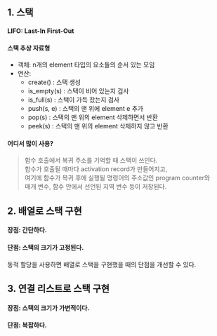 ## 1. 스택

#### LIFO: Last-In First-Out

#### 스택 추상 자료형
- 객체: n개의 element 타입의 요소들의 순서 있는 모임
- 연산:
  - create()      : 스택 생성
  - is_empty(s)   : 스택이 비어 있는지 검사
  - is_full(s)    : 스택이 가득 찼는지 검사
  - push(s, e)    : 스택의 맨 위에 element e 추가
  - pop(s)        : 스택의 맨 위의 element 삭제하면서 반환
  - peek(s)       : 스택의 맨 위의 element 삭제하지 않고 반환

#### 어디서 많이 사용?
> 함수 호출에서 복귀 주소를 기억할 때 스택이 쓰인다. <br/>
> 함수가 호출될 때마다 activation record가 만들어지고, <br/>
> 여기에 함수가 복귀 후에 실행될 명령어의 주소값인 program counter와 <br/>
> 매개 변수, 함수 안에서 선언된 지역 변수 등이 저장된다.



## 2. 배열로 스택 구현

#### 장점: 간단하다.
#### 단점: 스택의 크기가 고정된다.
동적 할당을 사용하면 배열로 스택을 구현했을 때의 단점을 개선할 수 있다.

## 3. 연결 리스트로 스택 구현

#### 장점: 스택의 크기가 가변적이다.
#### 단점: 복잡하다.


